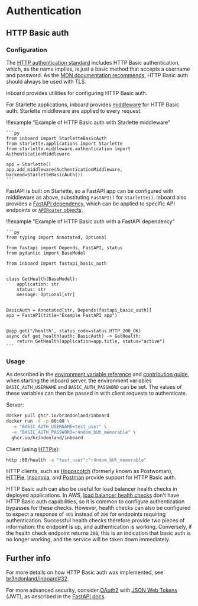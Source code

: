 # Authentication

## HTTP Basic auth

### Configuration

The [HTTP authentication standard](https://developer.mozilla.org/en-US/docs/Web/HTTP/Authentication) includes HTTP Basic authentication, which, as the name implies, is just a basic method that accepts a username and password. As the [MDN documentation recommends](https://developer.mozilla.org/en-US/docs/Web/HTTP/Authentication#basic_authentication_scheme), HTTP Basic auth should always be used with TLS.

inboard provides utilities for configuring HTTP Basic auth.

For Starlette applications, inboard provides [middleware](https://www.starlette.io/middleware/) for HTTP Basic auth. Starlette middleware are applied to every request.

!!!example "Example of HTTP Basic auth with Starlette middleware"

    ```py
    from inboard import StarletteBasicAuth
    from starlette.applications import Starlette
    from starlette.middleware.authentication import AuthenticationMiddleware

    app = Starlette()
    app.add_middleware(AuthenticationMiddleware, backend=StarletteBasicAuth())
    ```

FastAPI is built on Starlette, so a FastAPI app can be configured with middleware as above, substituting `FastAPI()` for `Starlette()`. inboard also provides a [FastAPI dependency](https://fastapi.tiangolo.com/tutorial/dependencies/), which can be applied to specific API endpoints or [`APIRouter` objects](https://fastapi.tiangolo.com/tutorial/bigger-applications/).

!!!example "Example of HTTP Basic auth with a FastAPI dependency"

    ```py
    from typing import Annotated, Optional

    from fastapi import Depends, FastAPI, status
    from pydantic import BaseModel

    from inboard import fastapi_basic_auth


    class GetHealth(BaseModel):
        application: str
        status: str
        message: Optional[str]


    BasicAuth = Annotated[str, Depends(fastapi_basic_auth)]
    app = FastAPI(title="Example FastAPI app")


    @app.get("/health", status_code=status.HTTP_200_OK)
    async def get_health(auth: BasicAuth) -> GetHealth:
        return GetHealth(application=app.title, status="active")
    ```

### Usage

As described in the [environment variable reference](environment.md) and [contribution guide](contributing.md), when starting the inboard server, the environment variables `BASIC_AUTH_USERNAME` and `BASIC_AUTH_PASSWORD` can be set. The values of these variables can then be passed in with client requests to authenticate.

Server:

```sh
docker pull ghcr.io/br3ndonland/inboard
docker run -d -p 80:80 \
  -e "BASIC_AUTH_USERNAME=test_user" \
  -e "BASIC_AUTH_PASSWORD=r4ndom_bUt_memorable" \
  ghcr.io/br3ndonland/inboard
```

Client (using [HTTPie](https://httpie.io/)):

```sh
http :80/health -a "test_user":"r4ndom_bUt_memorable"
```

HTTP clients, such as [Hoppscotch](https://hoppscotch.io/) (formerly known as Postwoman), [HTTPie](https://httpie.io/docs#authentication), [Insomnia](https://support.insomnia.rest/article/174-authentication), and [Postman](https://learning.postman.com/docs/sending-requests/authorization/) provide support for HTTP Basic auth.

HTTP Basic auth can also be useful for load balancer health checks in deployed applications. In AWS, [load balancer health checks](https://docs.aws.amazon.com/elasticloadbalancing/latest/application/load-balancer-target-groups.html) don't have HTTP Basic auth capabilities, so it is common to configure authentication bypasses for these checks. However, health checks can also be configured to expect a response of `401` instead of `200` for endpoints requiring authentication. Successful health checks therefore provide two pieces of information: the endpoint is up, and authentication is working. Conversely, if the health check endpoint returns `200`, this is an indication that basic auth is no longer working, and the service will be taken down immediately.

## Further info

For more details on how HTTP Basic auth was implemented, see [br3ndonland/inboard#32](https://github.com/br3ndonland/inboard/pull/32).

For more advanced security, consider [OAuth2](https://oauth.net/2/) with [JSON Web Tokens](https://jwt.io/) (JWT), as described in the [FastAPI docs](https://fastapi.tiangolo.com/tutorial/security/oauth2-jwt/).
